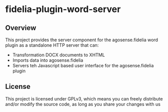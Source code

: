 # fidelia-plugin-word-server
## Overview
This project provides the server component for the agosense.fidelia word plugin as a standalone HTTP server that can:
* Transformation DOCX documents to XHTML
* Imports data into agosense.fidelia
* Servers teh Javascript based user interface for the agosense.fidelia plugin
## License
This project is licensed under GPLv3, which means you can freely distribute and/or modify the source code, as long as you share your changes with us
